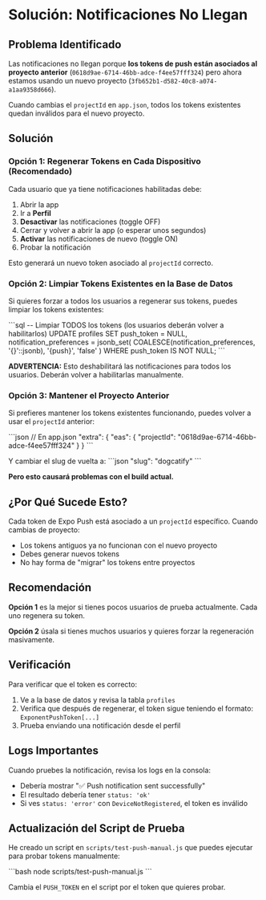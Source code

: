 # Solución: Notificaciones No Llegan

## Problema Identificado

Las notificaciones no llegan porque **los tokens de push están asociados al proyecto anterior** (`0618d9ae-6714-46bb-adce-f4ee57fff324`) pero ahora estamos usando un nuevo proyecto (`3fb652b1-d582-40c8-a074-a1aa9358d666`).

Cuando cambias el `projectId` en `app.json`, todos los tokens existentes quedan inválidos para el nuevo proyecto.

## Solución

### Opción 1: Regenerar Tokens en Cada Dispositivo (Recomendado)

Cada usuario que ya tiene notificaciones habilitadas debe:

1. Abrir la app
2. Ir a **Perfil**
3. **Desactivar** las notificaciones (toggle OFF)
4. Cerrar y volver a abrir la app (o esperar unos segundos)
5. **Activar** las notificaciones de nuevo (toggle ON)
6. Probar la notificación

Esto generará un nuevo token asociado al `projectId` correcto.

### Opción 2: Limpiar Tokens Existentes en la Base de Datos

Si quieres forzar a todos los usuarios a regenerar sus tokens, puedes limpiar los tokens existentes:

\`\`\`sql
-- Limpiar TODOS los tokens (los usuarios deberán volver a habilitarlos)
UPDATE profiles
SET push_token = NULL,
    notification_preferences = jsonb_set(
      COALESCE(notification_preferences, '{}'::jsonb),
      '{push}',
      'false'
    )
WHERE push_token IS NOT NULL;
\`\`\`

**ADVERTENCIA:** Esto deshabilitará las notificaciones para todos los usuarios. Deberán volver a habilitarlas manualmente.

### Opción 3: Mantener el Proyecto Anterior

Si prefieres mantener los tokens existentes funcionando, puedes volver a usar el `projectId` anterior:

\`\`\`json
// En app.json
"extra": {
  "eas": {
    "projectId": "0618d9ae-6714-46bb-adce-f4ee57fff324"
  }
}
\`\`\`

Y cambiar el slug de vuelta a:
\`\`\`json
"slug": "dogcatify"
\`\`\`

**Pero esto causará problemas con el build actual.**

## ¿Por Qué Sucede Esto?

Cada token de Expo Push está asociado a un `projectId` específico. Cuando cambias de proyecto:
- Los tokens antiguos ya no funcionan con el nuevo proyecto
- Debes generar nuevos tokens
- No hay forma de "migrar" los tokens entre proyectos

## Recomendación

**Opción 1** es la mejor si tienes pocos usuarios de prueba actualmente. Cada uno regenera su token.

**Opción 2** úsala si tienes muchos usuarios y quieres forzar la regeneración masivamente.

## Verificación

Para verificar que el token es correcto:

1. Ve a la base de datos y revisa la tabla `profiles`
2. Verifica que después de regenerar, el token sigue teniendo el formato: `ExponentPushToken[...]`
3. Prueba enviando una notificación desde el perfil

## Logs Importantes

Cuando pruebes la notificación, revisa los logs en la consola:
- Debería mostrar "✅ Push notification sent successfully"
- El resultado debería tener `status: 'ok'`
- Si ves `status: 'error'` con `DeviceNotRegistered`, el token es inválido

## Actualización del Script de Prueba

He creado un script en `scripts/test-push-manual.js` que puedes ejecutar para probar tokens manualmente:

\`\`\`bash
node scripts/test-push-manual.js
\`\`\`

Cambia el `PUSH_TOKEN` en el script por el token que quieres probar.
